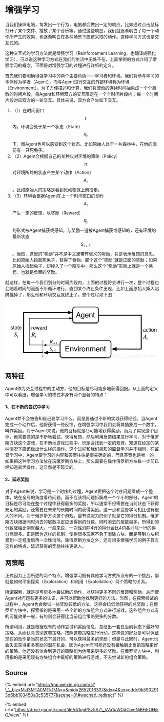 # 增强学习

当我们操纵电脑，每发出一个行为，电脑都会做出一定的响应，比如通过点击鼠标打开了某个文件、播放了某个音乐等。通过这些响应，我们就逐渐明白了每一个动作所产生的效果，也逐渐明白在各种场景下应该采取的动作。这种学习方式也是交互式的。

这种交互式的学习方法就是增强学习（Reinforcement Learning，也翻译成强化学习），可以说这种学习方式在我们的生活中无处不在。上面举例的方式介绍了增强学习的概念，下面将对增强学习的过程进行详细的定义。

首先我们要明确增强学习中的两个主要角色——学习者和环境。我们将参与学习的本体称为学者（Agent），而与Agent进行交互的外部环境称为环境（Environment）。为了方便描述和计算，我们将流动的连续时间抽象成一个个离散的时间片段，将Agent和环境双方的交互限定在一个个时间片段内；每一个时间片段对应双方的一轮交互。具体来说，双方会产生如下交互。

1. （1）在时间窗口 $$t$$ 内，环境会处于某一个状态（State） $$S_t$$ 下，而Agent也可以感受到这个状态。比如原始人处于一片森林中，在他的面前有一只死兔子。
2. （2）Agent会根据自己的某种应对环境的策略（Policy） $$\pi$$ 对环境所处的状态产生某个动作（Action） $$A_t$$ 。比如原始人的策略是看到死动物就上前捡走。
3. （3）环境会根据Agent在上一个时间窗口的动作 $$A_t$$ 产生一定的反馈，以奖励（Reward） $$R_t$$ 的形式被Agent捕获或感知。与奖励一道被Agent捕获或感知的，还有环境的最新状态 $$S_{t+1}$$ 。当然，这里的“奖励”并不是中文里带有褒义的奖励，只是表示反馈的意思。比如原始人捡起死兔子，获得了食物，那个这个“奖励”就是正面的奖励；如果原始人捡起兔子，却掉入了一个陷阱中，那么这个“奖励”实际上就是一个惩罚，也就是负面的奖励。

就这样，在每一个我们划分的时间片段内，上面的过程将会进行一次，整个过程也会随着时间的流逝不断循环进行，直到某个终止条件出现，比如上面原始人掉入陷阱挂掉了，那么他和环境交互就终止了。整个过程如下图：

![](../../.gitbook/assets/787600941-5ac18f9362b61_articlex.png)

## 两特征

Agent作为交互过程中的主动方，他的目标是尽可能多地获得回报。从上面的定义中可以看出，增强学习的模式本身有两个显著的特点：

#### 1、在不断的尝试中学习

Agent并不会被告知自己要学习什么，而是要通过不断的实践获得经验。当Agent完成一个动作后，他将获得一些反馈，在增强学习中我们会将其抽象成一个数字，叫作奖励。对于Agent来说，他的目标就是尽可能地获得奖励，而为了实现这个目标，他需要做的是不断地尝试，获得反馈，然后利用反馈结果进行学习。对于俄罗斯方块这个游戏，在不断地游戏过程中，玩家会找到一定的规律，知道在给定的某种情况下应该做出什么样的操作。这个过程和我们熟知的监督学习并不相同，在监督学习中，Agent要学习的内容和答案往往是事先确定的，而且答案也是唯一的。如果把这种学习方法放在玩俄罗斯方块上，那么需要在操作俄罗斯方块每一步前已经知道最优操作，这显然是不现实的。

#### 2、延迟奖励

对于Agent来说，学习是一个时序的过程，Agent要把这个时序问题看成一个整体，站在全局的角度看待问题，而不应该将问题拆解成一个个小的部分。Agent的目标是尽可能在整个过程中获得最多的奖励，所以通常不但需要在当前状态下获得充足的奖励，还需要在未来的长期时间内获得奖励。这一点和监督学习相比也有很大的不同。对于俄罗斯方块这个游戏，最有说服力的例子就是它的得分机制。俄罗斯方块根据同时消去的层数决定应该得到的分数，同时消去的层数越多，所得到的分数涨幅比例就越大，一般来说，一次性消除4行的得分会比4词各消除一行的得分高很多。正是因为这样的机制，使得很多玩家不急于消除方块，而是等到方块积累到一定程度后再一次性消除。除俄罗斯方块之外，还有很多增强学习的例子具有这样的特点，延迟获得的奖励往往更诱人。

## 两策略

正式因为上面所述的两个特点，增强学习拥有其他学习方式所没有的一个挑战，那就是如何平衡探索（Exploration）和利用（Exploitation）两个策略的关系。

所谓探索，就是尽可能多地尝试新的动作，以获得更多不同的反馈和奖励，从而使Agent对问题有更多的认识，并可以帮助他找到更好的方法。当然，在探索尝试的过程中，Agent也会尝试一些奖励较低的方法，这样会拉低他获得的总奖励；在俄罗斯方块中，探索指的是采用一些全新的方块组合方式进行游戏，这些组合方式有的可能效果一般，有的则会获得比当前组合策略更多的分数。

所谓利用，就是根据现有的动作尝试和奖励信息，总结出一套在当前状态下最好的策略，从而认真贯彻这套策略，按照这套策略进行行动。这样做的好处是可以保证现在的动作是当前状态下最好的，可以获得最多的奖励；但是与此同时，Agent也会失去获得更多奖励的潜在机会，因为Agent有可能还没有接触到比当前策略更好的策略，他还没有体会到更好的策略能为他带来更多的奖励。在俄罗斯方块中，利用指的是采用现有方块组合中最好的策略进行游戏，不去尝试新的组合策略。

## Source

{% embed url="https://mp.weixin.qq.com/s?\_\_biz=MzI3MTA0MTk1MA==&mid=2652016337&idx=4&sn=cddc9b5902913d6bb103450a3c535777&scene=0\#wechat\_redirect" %}

{% embed url="https://drive.google.com/file/d/1opPSz5AZ\_kVa1uWOdOiveNiBFiEOHjkG/view" %}

